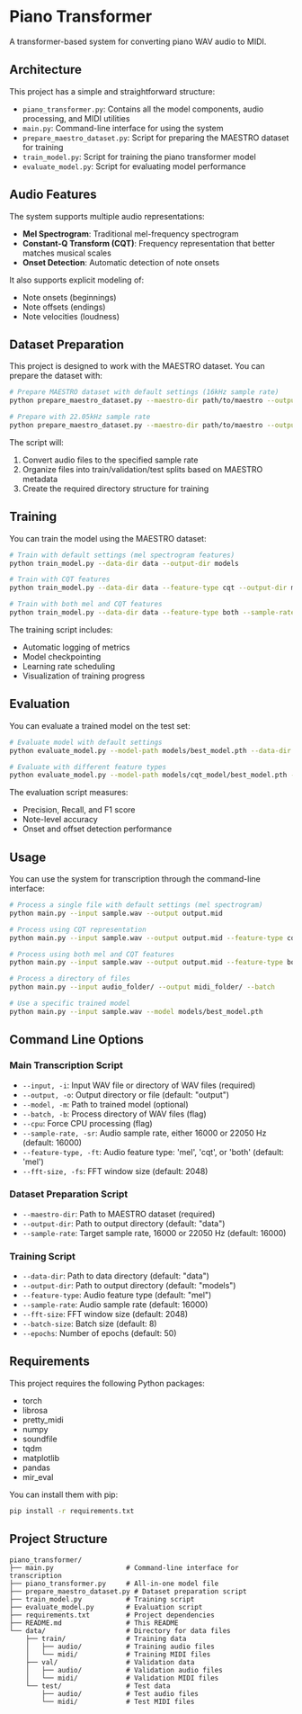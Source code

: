 # Piano Transformer

A transformer-based system for converting piano WAV audio to MIDI.

## Architecture

This project has a simple and straightforward structure:

- `piano_transformer.py`: Contains all the model components, audio processing, and MIDI utilities
- `main.py`: Command-line interface for using the system
- `prepare_maestro_dataset.py`: Script for preparing the MAESTRO dataset for training
- `train_model.py`: Script for training the piano transformer model
- `evaluate_model.py`: Script for evaluating model performance

## Audio Features

The system supports multiple audio representations:

- **Mel Spectrogram**: Traditional mel-frequency spectrogram
- **Constant-Q Transform (CQT)**: Frequency representation that better matches musical scales
- **Onset Detection**: Automatic detection of note onsets

It also supports explicit modeling of:
- Note onsets (beginnings)
- Note offsets (endings)
- Note velocities (loudness)

## Dataset Preparation

This project is designed to work with the MAESTRO dataset. You can prepare the dataset with:

```bash
# Prepare MAESTRO dataset with default settings (16kHz sample rate)
python prepare_maestro_dataset.py --maestro-dir path/to/maestro --output-dir data

# Prepare with 22.05kHz sample rate
python prepare_maestro_dataset.py --maestro-dir path/to/maestro --output-dir data --sample-rate 22050
```

The script will:
1. Convert audio files to the specified sample rate
2. Organize files into train/validation/test splits based on MAESTRO metadata
3. Create the required directory structure for training

## Training

You can train the model using the MAESTRO dataset:

```bash
# Train with default settings (mel spectrogram features)
python train_model.py --data-dir data --output-dir models

# Train with CQT features
python train_model.py --data-dir data --feature-type cqt --output-dir models/cqt_model

# Train with both mel and CQT features
python train_model.py --data-dir data --feature-type both --sample-rate 22050 --output-dir models/combined_model
```

The training script includes:
- Automatic logging of metrics
- Model checkpointing
- Learning rate scheduling
- Visualization of training progress

## Evaluation

You can evaluate a trained model on the test set:

```bash
# Evaluate model with default settings
python evaluate_model.py --model-path models/best_model.pth --data-dir data

# Evaluate with different feature types
python evaluate_model.py --model-path models/cqt_model/best_model.pth --feature-type cqt --data-dir data
```

The evaluation script measures:
- Precision, Recall, and F1 score
- Note-level accuracy
- Onset and offset detection performance

## Usage

You can use the system for transcription through the command-line interface:

```bash
# Process a single file with default settings (mel spectrogram)
python main.py --input sample.wav --output output.mid

# Process using CQT representation
python main.py --input sample.wav --output output.mid --feature-type cqt

# Process using both mel and CQT features
python main.py --input sample.wav --output output.mid --feature-type both --sample-rate 22050

# Process a directory of files
python main.py --input audio_folder/ --output midi_folder/ --batch

# Use a specific trained model
python main.py --input sample.wav --model models/best_model.pth
```

## Command Line Options

### Main Transcription Script

- `--input, -i`: Input WAV file or directory of WAV files (required)
- `--output, -o`: Output directory or file (default: "output")
- `--model, -m`: Path to trained model (optional)
- `--batch, -b`: Process directory of WAV files (flag)
- `--cpu`: Force CPU processing (flag)
- `--sample-rate, -sr`: Audio sample rate, either 16000 or 22050 Hz (default: 16000)
- `--feature-type, -ft`: Audio feature type: 'mel', 'cqt', or 'both' (default: 'mel')
- `--fft-size, -fs`: FFT window size (default: 2048)

### Dataset Preparation Script

- `--maestro-dir`: Path to MAESTRO dataset (required)
- `--output-dir`: Path to output directory (default: "data")
- `--sample-rate`: Target sample rate, 16000 or 22050 Hz (default: 16000)

### Training Script

- `--data-dir`: Path to data directory (default: "data")
- `--output-dir`: Path to output directory (default: "models")
- `--feature-type`: Audio feature type (default: "mel")
- `--sample-rate`: Audio sample rate (default: 16000)
- `--fft-size`: FFT window size (default: 2048)
- `--batch-size`: Batch size (default: 8)
- `--epochs`: Number of epochs (default: 50)

## Requirements

This project requires the following Python packages:

- torch
- librosa
- pretty_midi
- numpy
- soundfile
- tqdm
- matplotlib
- pandas
- mir_eval

You can install them with pip:

```bash
pip install -r requirements.txt
```

## Project Structure

```
piano_transformer/
├── main.py                  # Command-line interface for transcription
├── piano_transformer.py     # All-in-one model file
├── prepare_maestro_dataset.py # Dataset preparation script
├── train_model.py           # Training script
├── evaluate_model.py        # Evaluation script
├── requirements.txt         # Project dependencies
├── README.md                # This README
└── data/                    # Directory for data files
    ├── train/               # Training data
    │   ├── audio/           # Training audio files
    │   └── midi/            # Training MIDI files
    ├── val/                 # Validation data
    │   ├── audio/           # Validation audio files
    │   └── midi/            # Validation MIDI files
    └── test/                # Test data
        ├── audio/           # Test audio files
        └── midi/            # Test MIDI files
``` 